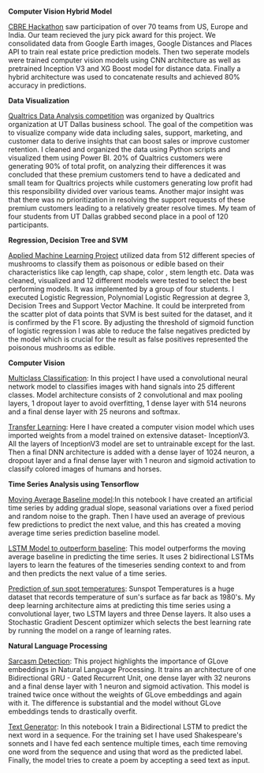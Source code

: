 **Computer Vision Hybrid Model**

[CBRE Hackathon](https://github.com/roshan151/hackathon-spacepenguins) saw participation of over 70 teams from US, Europe and India. Our team recieved the jury pick award for this project. We consolidated data from Google Earth images, Google Distances and Places API to train real estate price prediction models. Then two seperate models were trained computer vision models using CNN architecture as well as pretrained Inception V3 and XG Boost model for distance data. Finally a hybrid architecture was used to concatenate results and achieved 80% accuracy in predictions.

**Data Visualization**

[Qualtrics Data Analysis competition](https://drive.google.com/file/d/1TLawxsR3UIYvjVVzb9k4IpwpkrJ1Yl1r/view?usp=sharing) was organized by Qualtrics organization at UT Dallas business school. The goal of the competition was to visualize company wide data including sales, support, marketing, and customer data to derive insights that can boost sales or improve customer retention. I cleaned and organized the data using Python scripts and visualized them using Power BI. 20% of Qualtrics customers were generating 90% of total profit, on analyzing their differences it was concluded that these premium customers tend to have a dedicated and small team for Qualtrics projects while customers generating low profit had this responsibility divided over various teams. Another major insight was that there was no prioritization in resolving the support requests of these premium customers leading to a relatively greater resolve times. My team of four students from UT Dallas grabbed second place in a pool of 120 participants. 

**Regression, Decision Tree and SVM**

[Applied Machine Learning Project](https://github.com/roshan151/roshan151/blob/main/AML_Project%20Code.ipynb) utilized data from 512 different species of mushrooms to classify them as poisonous or edible based on their characteristics like cap length, cap shape, color , stem length etc. Data was cleaned, visualized and 12 different models were tested to select the best performing models. It was implemented by a group of four students. I executed Logistic Regression, Polynomial Logistic Regression at degree 3, Decision Trees and Support Vector Machine. It could be interpreted from the scatter plot of data points that SVM is best suited for the dataset, and it is confirmed by the F1 score. By adjusting the threshold of sigmoid function of logistic regression I was able to reduce the false negatives predicted by the model which is crucial for the result as false positives represented the poisonous mushrooms as edible.   

**Computer Vision**

[Multiclass Classification](https://github.com/roshan151/roshan151/Computer_Vision/blob/main/Multiclass_classification_for_Computer_Vision.ipynb): In this project I have used a convolutional neural network model to classifies images with hand signals into 25 different classes. Model architecture consists of 2 convolutional and max pooling layers, 1 dropout layer to avoid overfitting, 1 dense layer with 514 neurons and a final dense layer with 25 neurons and softmax. 

[Transfer Learning](https://github.com/roshan151/roshan151/Computer_Vision/blob/main/Transfer_Learning_for_Computer_Vision.ipynb): Here I have created  a computer vision model which uses imported weights from a model trained on extensive dataset- InceptionV3. All the layers of InceptionV3 model are set to untrainable except for the last. Then a final DNN architecture is added with a dense layer of 1024 neuron, a dropout layer and a final dense layer with 1 neuron and sigmoid activation to classify colored images of humans and horses.

**Time Series Analysis using Tensorflow**

[Moving Average Baseline model](https://github.com/roshan151/roshan151/blob/main/Time_series_creating_data.ipynb):In this notebook I have created an artificial time series by adding gradual slope, seasonal variations over a fixed period and random noise to the graph. Then I have used an average of previous few predictions to predict the next value, and this has created a moving average time series prediction baseline model. 

[LSTM Model to outperform baseline](https://github.com/roshan151/roshan151/blob/main/LSTM_to_predict_Time_Series.ipynb): This model outperforms the moving average baseline in predicting the time series. It uses 2 bidirectional LSTMs layers to learn the features of the timeseries sending context to and from and then predicts the next value of a time series.

[Prediction of sun spot temperatures](https://github.com/roshan151/roshan151/blob/main/Sunspots_Time_Series_Prediction.ipynb): Sunspot Temperatures is a huge dataset that records temperature of sun's surface as far back as 1980's. My deep learning architecture aims at predicting this time series using a convolutional layer, two LSTM layers and three Dense layers. It also uses a Stochastic Gradient Descent optimizer which selects the best learning rate by running the model on a range of learning rates. 

**Natural Language Processing**

[Sarcasm Detection](https://github.com/roshan151/roshan151/blob/main/NLP%20Sarcasm%20detection.ipynb): This project highlights the importance of GLove embeddings in Natural Language Processing. It trains an architecture of one Bidirectional GRU - Gated Recurrent Unit, one dense layer with 32 neurons and a final dense layer with 1 neuron and sigmoid activation. This model is trained twice once without the weights of GLove embeddings and again with it. The difference is substantial and the model without GLove embeddings tends to drastically overfit. 

[Text Generator](https://github.com/roshan151/roshan151/blob/main/Text_Generator_NLP.ipynb): In this notebook I train a Bidirectional LSTM to predict the next word in a sequence. For the training set I have used Shakespeare's sonnets and I have fed each sentence multiple times, each time removing one word from the sequence and using that word as the predicted label. Finally, the model tries to create a poem by accepting a seed text as input. 






